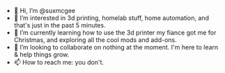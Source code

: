 - 👋 Hi, I’m @suxmcgee
- 👀 I’m interested in 3d printing, homelab stuff, home automation, and that's just in the past 5 minutes.
- 🌱 I’m currently learning how to use the 3d printer my fiance got me for Christmas, and exploring all the cool mods and add-ons.
- 💞️ I’m looking to collaborate on nothing at the moment. I'm here to learn & help things grow.
- 📫 How to reach me: you don't. 

<!---
suxmcgee/suxmcgee is a ✨ special ✨ repository because its `README.md` (this file) appears on your GitHub profile.
You can click the Preview link to take a look at your changes.
--->
